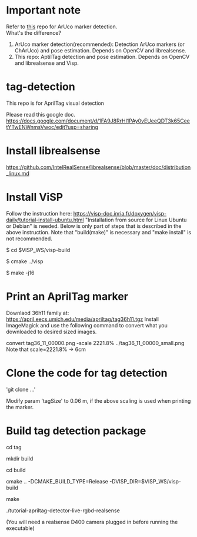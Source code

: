 # Important note
Refer to [this](https://github.com/HanwenCao/simple_ppe_algo) repo for ArUco marker detection.  
What's the difference?  
1. ArUco marker detection(recommended): Detection ArUco markers (or ChArUco) and pose estimation. Depends on OpenCV and librealsense.  
2. This repo: AptilTag detection and pose estimation. Depends on OpenCV and librealsense and Visp.


# tag-detection
This repo is for AprilTag visual detection

Please read this google doc.
https://docs.google.com/document/d/1FA9J8RrHl1PAy0vEUeeQDT3k65CeetYTwENWnmsVwoc/edit?usp=sharing

# Install librealsense
https://github.com/IntelRealSense/librealsense/blob/master/doc/distribution_linux.md

# Install ViSP
Follow the instruction here: https://visp-doc.inria.fr/doxygen/visp-daily/tutorial-install-ubuntu.html
"Installation from source for Linux Ubuntu or Debian" is needed. Below is only part of steps that is described in the above instruction. Note that "build(make)" is necessary and "make install" is not recommended.


$ cd $VISP_WS/visp-build

$ cmake ../visp

$ make -j16


# Print an AprilTag marker
Downlaod 36h11 family at: https://april.eecs.umich.edu/media/apriltag/tag36h11.tgz
Install ImageMagick and use the following command to convert what you downloaded to desired sized images.

convert tag36_11_00000.png -scale 2221.8% ../tag36_11_00000_small.png
Note that scale=2221.8% -> 6cm

# Clone the code for tag detection
'git clone ...'

Modify param 'tagSize' to 0.06 m, if the above scaling is used when printing the marker.

# Build tag detection package

cd tag

mkdir build

cd build

cmake .. -DCMAKE_BUILD_TYPE=Release -DVISP_DIR=$VISP_WS/visp-build

make

./tutorial-apriltag-detector-live-rgbd-realsense

(You will need a realsense D400 camera plugged in before running the executable)
